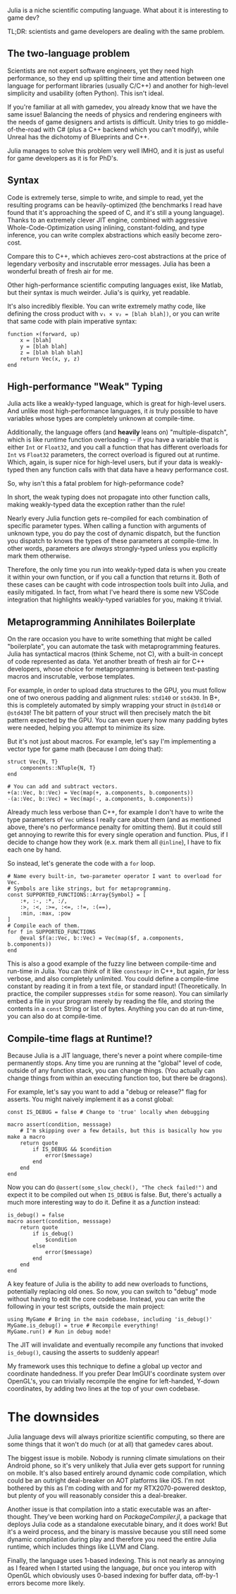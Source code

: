Julia is a niche scientific computing language. What about it is interesting to game dev?

TL;DR: scientists and game developers are dealing with the same problem.

## The two-language problem

Scientists are not expert software engineers, yet they need high performance, so they end up splitting their time and attention between one language for performant libraries (usually C/C++) and another for high-level simplicity and usability (often Python). This isn't ideal.

If you're familiar at all with gamedev, you already know that we have the same issue! Balancing the needs of physics and rendering engineers with the needs of game designers and artists is difficult. Unity tries to go middle-of-the-road with C# (plus a C++ backend which you can't modify), while Unreal has the dichotomy of Blueprints and C++.

Julia manages to solve this problem very well IMHO, and it is just as useful for game developers as it is for PhD's.

## Syntax

Code is extremely terse, simple to write, and simple to read, yet the resulting programs can be heavily-optimized (the benchmarks I read have found that it's approaching the speed of C, and it's still a young language). Thanks to an extremely clever JIT engine, combined with aggressive Whole-Code-Optimization using inlining, constant-folding, and type inference, you can write complex abstractions which easily become zero-cost.

Compare this to C++, which achieves zero-cost abstractions at the price of legendary verbosity and inscrutable error messages. Julia has been a wonderful breath of fresh air for me.

Other high-performance scientific computing languages exist, like Matlab, but their syntax is much weirder. Julia's is quirky, yet readable.

It's also incredibly flexible. You can write extremely mathy code, like defining the cross product with `v₁ × v₂ = [blah blah])`, or you can write that same code with plain imperative syntax:

````
function ×(forward, up)
    x = [blah]
    y = [blah blah]
    z = [blah blah blah]
    return Vec(x, y, z)
end
````

## High-performance "Weak" Typing

Julia acts like a weakly-typed language, which is great for high-level users. And unlike most high-performance languages, it *is* truly possible to have variables whose types are completely unknown at compile-time.

Additionally, the language offers (and **heavily** leans on) "multiple-dispatch", which is like runtime function overloading -- if you have a variable that is either `Int` or `Float32`, and you call a function that has different overloads for `Int` vs `Float32` parameters, the correct overload is figured out at runtime. Which, again, is super nice for high-level users, but if your data is weakly-typed then any function calls with that data have a heavy performance cost.

So, why isn't this a fatal problem for high-peformance code?

In short, the weak typing does not propagate into other function calls, making weakly-typed data the exception rather than the rule!

Nearly every Julia function gets re-compiled for each combination of specific parameter types. When calling a function with arguments of unknown type, you do pay the cost of dynamic dispatch, but the function you dispatch to knows the types of these parameters at compile-time. In other words, parameters are *always* strongly-typed unless you explicitly mark them otherwise.

Therefore, the only time you run into weakly-typed data is when you create it within your own function, or if you call a function that returns it. Both of these cases can be caught with code introspection tools built into Julia, and easily mitigated. In fact, from what I've heard there is some new VSCode integration that highlights weakly-typed variables for you, making it trivial.

## Metaprogramming Annihilates Boilerplate

On the rare occasion you have to write something that might be called "boilerplate", you can automate the task with metaprogramming features. Julia has syntactical macros (think Scheme, not C), with a built-in concept of code represented as data. Yet another breath of fresh air for C++ developers, whose choice for metaprogramming is between text-pasting macros and inscrutable, verbose templates.

For example, in order to upload data structures to the GPU, you must follow one of two onerous padding and alignment rules: `std140` or `std430`. In B+, this is completely automated by simply wrapping your struct in `@std140` or `@std430`! The bit pattern of your struct will then precisely match the bit pattern expected by the GPU. You can even query how many padding bytes were needed, helping you attempt to minimize its size.

But it's not just about macros. For example, let's say I'm implementing a vector type for game math (because I *am* doing that):

````
struct Vec{N, T}
    components::NTuple{N, T}
end

# You can add and subtract vectors.
+(a::Vec, b::Vec) = Vec(map(+, a.components, b.components))
-(a::Vec, b::Vec) = Vec(map(-, a.components, b.components))
````

Already much less verbose than C++, for example I don't have to write the type parameters of `Vec` unless I really care about them (and as mentioned above, there's no performance penalty for omitting them). But it could still get annoying to rewrite this for every single operation and function. Plus, if I decide to change how they work (e.x. mark them all `@inline`), I have to fix each one by hand.

So instead, let's generate the code with a `for` loop.

````
# Name every built-in, two-parameter operator I want to overload for Vec.
# Symbols are like strings, but for metaprogramming.
const SUPPORTED_FUNCTIONS::Array{Symbol} = [
    :+, :-, :*, :/,
    :>, :<, :>=, :<=, :!=, :(==),
    :min, :max, :pow
]
# Compile each of them.
for f in SUPPORTED_FUNCTIONS
    @eval $f(a::Vec, b::Vec) = Vec(map($f, a.components, b.components))
end
````

This is also a good example of the fuzzy line between compile-time and run-time in Julia. You can think of it like `constexpr` in C++, but again, *far* less verbose, and also completely unlimited. You could define a compile-time constant by reading it in from a text file, or standard input! (Theoretically. In practice, the compiler suppresses `stdin` for some reason). You can similarly embed a file in your program merely by reading the file, and storing the contents in a `const` String or list of bytes. Anything you can do at run-time, you can also do at compile-time.

## Compile-time flags at Runtime!?

Because Julia is a JIT language, there's never a point where compile-time permanently stops. Any time you are running at the "global" level of code, outside of any function stack, you can change things. (You actually can change things from within an executing function too, but there be dragons).

For example, let's say you want to add a "debug or release?" flag for asserts. You might naively implement it as a const global:

````
const IS_DEBUG = false # Change to 'true' locally when debugging

macro assert(condition, messsage)
    # I'm skipping over a few details, but this is basically how you make a macro
    return quote
        if IS_DEBUG && $condition
            error($message)
        end
    end
end
````

Now you can do `@assert(some_slow_check(), "The check failed!")` and expect it to be compiled out when `IS_DEBUG` is false. But, there's actually a much more interesting way to do it. Define it as a *function* instead:

````
is_debug() = false
macro assert(condition, messsage)
    return quote
        if is_debug()
            $condition
        else
            error($message)
        end
    end
end
````

A key feature of Julia is the ability to add new overloads to functions, potentially replacing old ones. So now, you can switch to "debug" mode without having to edit the core codebase. Instead, you can write the following in your test scripts, outside the main project:

````
using MyGame # Bring in the main codebase, including 'is_debug()'
MyGame.is_debug() = true # Recompile everything!
MyGame.run() # Run in debug mode!
````

The JIT will invalidate and eventually recompile any functions that invoked `is_debug()`, causing the asserts to suddenly appear!

My framework uses this technique to define a global up vector and coordinate handedness. If you prefer Dear ImGUI's coordinate system over OpenGL's, you can trivially recompile the engine for left-handed, Y-down coordinates, by adding two lines at the top of your own codebase.

# The downsides

Julia language devs will always prioritize scientific computing, so there are some things that it won't do much (or at all) that gamedev cares about.

The biggest issue is mobile. Nobody is running climate simulations on their Android phone, so it's very unlikely that Julia ever gets support for running on mobile. It's also based entirely around dynamic code compilation, which could be an outright deal-breaker on AOT platforms like iOS. I'm not bothered by this as I'm coding with and for my RTX2070-powered desktop, but plenty of you will reasonably consider this a deal-breaker.

Another issue is that compilation into a static executable was an after-thought. They've been working hard on *PackageCompiler.jl*, a package that deploys Julia code as a standalone executable binary, and it does work! But it's a weird process, and the binary is massive because you still need some dynamic compilation during play and therefore you need the entire Julia runtime, which includes things like LLVM and Clang.

Finally, the language uses 1-based indexing. This is not nearly as annoying as I feared when I started using the language, *but* once you interop with OpenGL which obviously uses 0-based indexing for buffer data, off-by-1 errors become more likely.
